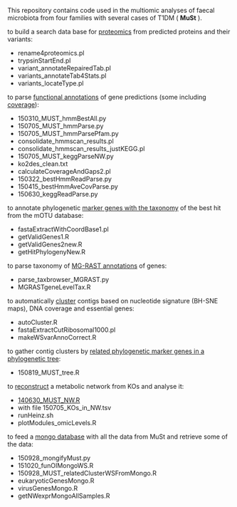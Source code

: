 This repository contains code used in the multiomic analyses of faecal microbiota from four families with several cases of T1DM ( __MuSt__ ).

to build a search data base for [proteomics](proteomics-data-base.md) from predicted proteins and their variants:
  * rename4proteomics.pl
  * trypsinStartEnd.pl
  * variant_annotateRepairedTab.pl
  * variants_annotateTab4Stats.pl
  * variants_locateType.pl

to parse [functional annotations](functional-annotations.md) of gene predictions (some including [coverage](calculating-coverage.md)):
  * 150310_MUST_hmmBestAll.py
  * 150705_MUST_hmmParse.py
  * 150705_MUST_hmmParsePfam.py
  * consolidate_hmmscan_results.pl
  * consolidate_hmmscan_results_justKEGG.pl
  * 150705_MUST_keggParseNW.py
  * ko2des_clean.txt
  * calculateCoverageAndGaps2.pl
  * 150322_bestHmmReadParse.py
  * 150415_bestHmmAveCovParse.py
  * 150630_keggReadParse.py

to annotate phylogenetic [marker genes with the taxonomy](annotate-phylogenetic-marker-genes.md) of the best hit from the mOTU database:
  * fastaExtractWithCoordBase1.pl
  * getValidGenes1.R
  * getValidGenes2new.R
  * getHitPhylogenyNew.R

to parse taxonomy of [MG-RAST annotations](taxonomic-MG-RAST-annotations.md) of genes:
  * parse_taxbrowser_MGRAST.py
  * MGRASTgeneLevelTax.R

to automatically [cluster](automatic-clustering.md) contigs based on nucleotide signature (BH-SNE maps), DNA coverage and essential genes:
  * autoCluster.R
  * fastaExtractCutRibosomal1000.pl
  * makeWSvarAnnoCorrect.R
  
to gather contig clusters by [related phylogenetic marker genes in a phylogenetic tree](phylogenetic-marker-genes-trees.md):
  * 150819_MUST_tree.R

to [reconstruct](reconstructed-KO-network.md) a metabolic network from KOs and analyse it:
  * [140630_MUST_NW.R](../blob/master/140630_MUST_NW.R)
  * with file 150705_KOs_in_NW.tsv
  * runHeinz.sh
  * plotModules_omicLevels.R

to feed a [mongo database](mongo-database.md) with all the data from MuSt and retrieve some of the data:
  * 150928_mongifyMust.py
  * 151020_funOIMongoWS.R
  * 150928_MUST_relatedClusterWSFromMongo.R
  * eukaryoticGenesMongo.R
  * virusGenesMongo.R
  * getNWexprMongoAllSamples.R

